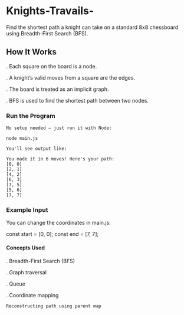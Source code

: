 # Knights-Travails-
Find the shortest path a knight can take on a standard 8x8 chessboard using Breadth-First Search (BFS).

## How It Works

   . Each square on the board is a node.

   . A knight’s valid moves from a square are the edges.

   . The board is treated as an implicit graph.

   . BFS is used to find the shortest path between two nodes.


### Run the Program

    No setup needed — just run it with Node:

    node main.js

    You'll see output like:

    You made it in 6 moves! Here's your path:
    [0, 0]
    [2, 1]
    [4, 2]
    [6, 3]
    [7, 5]
    [5, 6]
    [7, 7]

### Example Input

You can change the coordinates in main.js:

const start = [0, 0];
const end = [7, 7];

#### Concepts Used

   . Breadth-First Search (BFS)

   . Graph traversal

   . Queue

   . Coordinate mapping

    Reconstructing path using parent map
    